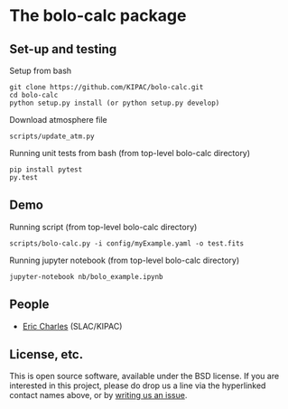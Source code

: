 # The bolo-calc package

## Set-up and testing
Setup from bash
```
git clone https://github.com/KIPAC/bolo-calc.git
cd bolo-calc
python setup.py install (or python setup.py develop)
```

Download atmosphere file
```
scripts/update_atm.py
```

Running unit tests from bash (from top-level bolo-calc directory)
```
pip install pytest
py.test
```

## Demo

Running script (from top-level bolo-calc directory)
```
scripts/bolo-calc.py -i config/myExample.yaml -o test.fits
```

Running jupyter notebook (from top-level bolo-calc directory)
```
jupyter-notebook nb/bolo_example.ipynb
```


## People
* [Eric Charles](https://github.com/KIPAC/bolo-calc/issues/new?body=@eacharles) (SLAC/KIPAC)

## License, etc.

This is open source software, available under the BSD license. If you are interested in this project, please do drop us a line via the hyperlinked contact names above, or by [writing us an issue](https://github.com/KIPAC/bolo-calc/issues/new).
